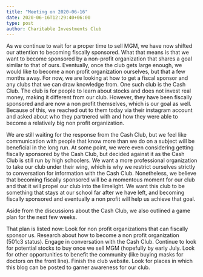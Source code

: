 ```yaml
---
title: "Meeting on 2020-06-16"
date: 2020-06-16T12:29:40+06:00
type: post
author: Charitable Investments Club
---
```

As we continue to wait for a proper time to sell MGM, we have now shifted our attention to becoming fiscally sponsored. What that means is that we want to become sponsored by a non-profit organization that shares a goal similar to that of ours. Eventually, once the club gets large enough, we would like to become a non profit organization ourselves, but that a few months away. For now, we are looking at how to get a fiscal sponsor and any clubs that we can draw knowledge from. One such club is the Cash Club. The club is for people to learn about stocks and does not invest real money, making it different from our club. However, they have been fiscally sponsored and are now a non profit themselves, which is our goal as well. Because of this, we reached out to them today via their instagram account and asked about who they partnered with and how they were able to become a relatively big non profit organization. 

We are still waiting for the response from the Cash Club, but we feel like communication with people that know more than we do on a subject will be beneficial in the long run. At some point, we were even considering getting fiscally sponsored by the Cash Club, but decided against it as the Cash Club is still run by high schoolers. We want a more professional organization to take our club under their wing, which is why we restrict ourselves strictly to conversation for information with the Cash Club. Nonetheless, we believe that becoming fiscally sponsored will be a momentous moment for our club and that it will propel our club into the limelight. We want this club to be something that stays at our school far after we have left, and becoming fiscally sponsored and eventually a non profit will help us achieve that goal. 

Aside from the discussions about the Cash Club, we also outlined a game plan for the next few weeks.

That plan is listed now:
    Look for non profit organizations that can fiscally sponsor us.
    Research about how to become a non profit organization (501c3 status).
    Engage in conversation with the Cash Club.
    Continue to look for potential stocks to buy once we sell MGM (hopefully by early July.
    Look for other opportunities to benefit the community (like buying masks for doctors on the      front line).
    Finish the club website.
    Look for places in which this blog can be posted to garner awareness for our club. 


